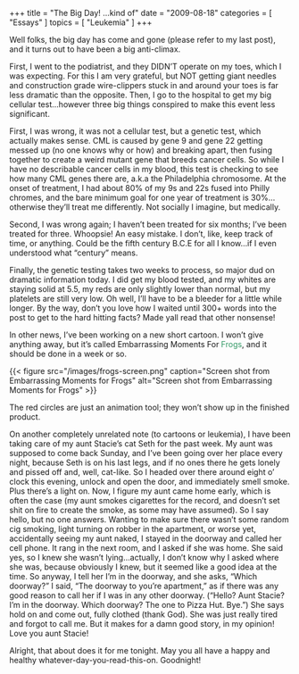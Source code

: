 +++
title = "The Big Day! …kind of"
date = "2009-08-18"
categories = [ "Essays" ]
topics = [ "Leukemia" ]
+++

Well folks, the big day has come and gone (please refer to my last post), and it turns out to have been a big anti-climax.

<!--more-->

First, I went to the podiatrist, and they DIDN&#8217;T operate on my toes, which I was expecting. For this I am very grateful, but NOT getting giant needles and construction grade wire-clippers stuck in and around your toes is far less dramatic than the opposite. Then, I go to the hospital to get my big cellular test&#8230;however three big things conspired to make this event less significant.

First, I was wrong, it was not a cellular test, but a genetic test, which actually makes sense. CML is caused by gene 9 and gene 22 getting messed up (no one knows why or how) and breaking apart, then fusing together to create a weird mutant gene that breeds cancer cells. So while I have no describable cancer cells in my blood, this test is checking to see how many CML genes there are, a.k.a the Philadelphia chromosome. At the onset of treatment, I had about 80% of my 9s and 22s fused into Philly chromes, and the bare minimum goal for one year of treatment is 30%&#8230;otherwise they&#8217;ll treat me differently. Not socially I imagine, but medically.

Second, I was wrong again; I haven&#8217;t been treated for six months; I&#8217;ve been treated for three. Whoopsie! An easy mistake. I don&#8217;t, like, keep track of time, or anything. Could be the fifth century B.C.E for all I know&#8230;if I even understood what &#8220;century&#8221; means.

Finally, the genetic testing takes two weeks to process, so major dud on dramatic information today. I did get my blood tested, and my whites are staying solid at 5.5, my reds are only slightly lower than normal, but my platelets are still very low. Oh well, I&#8217;ll have to be a bleeder for a little while longer. By the way, don&#8217;t you love how I waited until 300+ words into the post to get to the hard hitting facts? Made yall read that other nonsense!

In other news, I&#8217;ve been working on a new short cartoon. I won&#8217;t give anything away, but it&#8217;s called Embarrassing Moments For <span style="color:#339966;">Frogs</span>, and it should be done in a week or so.

{{< figure src="/images/frogs-screen.png" caption="Screen shot from Embarrassing Moments for Frogs" alt="Screen shot from Embarrassing Moments for Frogs" >}}

The red circles are just an animation tool; they won&#8217;t show up in the finished product.

On another completely unrelated note (to cartoons or leukemia), I have been taking care of my aunt Stacie&#8217;s cat Seth for the past week. My aunt was supposed to come back Sunday, and I&#8217;ve been going over her place every night, because Seth is on his last legs, and if no ones there he gets lonely and pissed off and, well, cat-like. So I headed over there around eight o&#8217; clock this evening, unlock and open the door, and immediately smell smoke. Plus there&#8217;s a light on. Now, I figure my aunt came home early, which is often the case (my aunt smokes cigarettes for the record, and doesn&#8217;t set shit on fire to create the smoke, as some may have assumed). So I say hello, but no one answers. Wanting to make sure there wasn&#8217;t some random cig smoking, light turning on robber in the apartment, or worse yet, accidentally seeing my aunt naked, I stayed in the doorway and called her cell phone. It rang in the next room, and I asked if she was home. She said yes, so I knew she wasn&#8217;t lying&#8230;actually, I don&#8217;t know why I asked where she was, because obviously I knew, but it seemed like a good idea at the time. So anyway, I tell her I&#8217;m in the doorway, and she asks, &#8220;Which doorway?&#8221; I said, &#8220;The doorway to you&#8217;re apartment,&#8221; as if there was any good reason to call her if I was in any other doorway. (&#8220;Hello? Aunt Stacie? I&#8217;m in the doorway. Which doorway? The one to Pizza Hut. Bye.&#8221;) She says hold on and come out, fully clothed (thank God). She was just really tired and forgot to call me. But it makes for a damn good story, in my opinion! Love you aunt Stacie!

Alright, that about does it for me tonight. May you all have a happy and healthy whatever-day-you-read-this-on. Goodnight!
